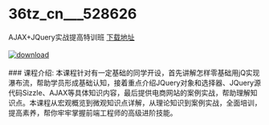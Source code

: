 # 36tz_cn___528626
AJAX+JQuery实战提高特训班
[下载地址](http://www.36tz.cn/article/528626 "下载地址")
<br/></br>[![download](http://36tz.cn/muke_img/2019_11_2-56-300x194.png "下载地址")](http://www.36tz.cn/article/528626 "下载地址")
<br/></br>### 课程介绍:
本课程针对有一定基础的同学开设，首先讲解怎样零基础用jQ实现瀑布流，帮助学员形成基础认知，接着重点介绍JQuery对象和选择器、JQuery源代码Sizzle、AJAX等具体知识内容，最后提供电商网站的案例实战，帮助理解知识点。本课程从宏观概览到微观知识点详解，从理论知识到案例实战，全面培训，提高素养，帮你牢牢掌握前端工程师的高级进阶技能。


